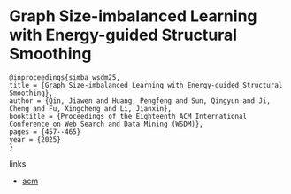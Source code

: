 # Graph Size-imbalanced Learning with Energy-guided Structural Smoothing

```
@inproceedings{simba_wsdm25,
title = {Graph Size-imbalanced Learning with Energy-guided Structural Smoothing},
author = {Qin, Jiawen and Huang, Pengfeng and Sun, Qingyun and Ji, Cheng and Fu, Xingcheng and Li, Jianxin},
booktitle = {Proceedings of the Eighteenth ACM International Conference on Web Search and Data Mining (WSDM)},
pages = {457--465}
year = {2025}
}
```

links
- [acm](http://dl.acm.org/doi/10.1145/3701551.3703559)
